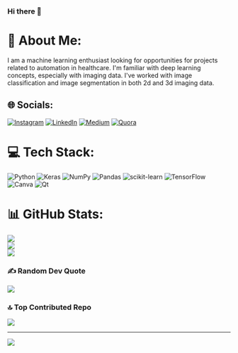 ### Hi there 👋
# 💫 About Me:
I am a machine learning enthusiast looking for opportunities for projects related to automation in healthcare. I'm familiar with deep learning concepts, especially with imaging data. I've worked with image classification and image segmentation in both 2d and 3d imaging data.


## 🌐 Socials:
[![Instagram](https://img.shields.io/badge/Instagram-%23E4405F.svg?logo=Instagram&logoColor=white)](https://instagram.com/sairam_v_a) [![LinkedIn](https://img.shields.io/badge/LinkedIn-%230077B5.svg?logo=linkedin&logoColor=white)](https://linkedin.com/in/https://www.linkedin.com/in/sairamadithya/) [![Medium](https://img.shields.io/badge/Medium-12100E?logo=medium&logoColor=white)](https://medium.com/@https://medium.com/@sairamadithya2002) [![Quora](https://img.shields.io/badge/Quora-%23B92B27.svg?logo=Quora&logoColor=white)](https://quora.com/profile/https://www.quora.com/profile/Sairam-Adithya) 

# 💻 Tech Stack:
![Python](https://img.shields.io/badge/python-3670A0?style=flat&logo=python&logoColor=ffdd54) ![Keras](https://img.shields.io/badge/Keras-%23D00000.svg?style=flat&logo=Keras&logoColor=white) ![NumPy](https://img.shields.io/badge/numpy-%23013243.svg?style=flat&logo=numpy&logoColor=white) ![Pandas](https://img.shields.io/badge/pandas-%23150458.svg?style=flat&logo=pandas&logoColor=white) ![scikit-learn](https://img.shields.io/badge/scikit--learn-%23F7931E.svg?style=flat&logo=scikit-learn&logoColor=white) ![TensorFlow](https://img.shields.io/badge/TensorFlow-%23FF6F00.svg?style=flat&logo=TensorFlow&logoColor=white) ![Canva](https://img.shields.io/badge/Canva-%2300C4CC.svg?style=flat&logo=Canva&logoColor=white) ![Qt](https://img.shields.io/badge/Qt-%23217346.svg?style=flat&logo=Qt&logoColor=white)
# 📊 GitHub Stats:
![](https://github-readme-stats.vercel.app/api?username=sairamadithya&theme=dark&hide_border=false&include_all_commits=true&count_private=false)<br/>
![](https://github-readme-streak-stats.herokuapp.com/?user=sairamadithya&theme=dark&hide_border=false)<br/>
![](https://github-readme-stats.vercel.app/api/top-langs/?username=sairamadithya&theme=dark&hide_border=false&include_all_commits=true&count_private=false&layout=compact)

### ✍️ Random Dev Quote
![](https://quotes-github-readme.vercel.app/api?type=horizontal&theme=tokyonight)

### 🔝 Top Contributed Repo
![](https://github-contributor-stats.vercel.app/api?username=sairamadithya&limit=5&theme=dark&combine_all_yearly_contributions=true)

---
[![](https://visitcount.itsvg.in/api?id=sairamadithya&icon=0&color=0)](https://visitcount.itsvg.in)

<!-- Proudly created with GPRM ( https://gprm.itsvg.in ) -->
